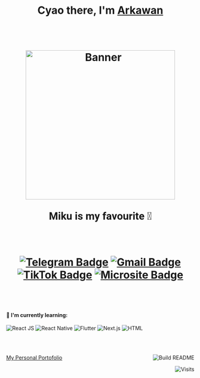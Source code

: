 <h1 align="center">Cyao there, I'm <a href="https://www.selfblog.my.id/">Arkawan</a> </p>


<br />

<p align="center">
  <a><img src="https://github.com/ariesawan/pic-citra/blob/main/miku-nf2u.gif" alt="Banner" width="400px" autoplay></a>
  
<span style="font-family: 'Roboto', sans-serif;">Miku is my favourite :ghost:</span>
</p>

<br />

[![Telegram Badge](https://img.shields.io/badge/-@ClouID97-0088cc?style=flat-square&labelColor=0088cc&logo=telegram&logoColor=white&link=https://t.me/ClouID97)](https://t.me/ClouID97)
[![Gmail Badge](https://img.shields.io/badge/-thislaptop55@gmail.com-c14438?style=flat-square&logo=Gmail&logoColor=white&link=mailto:thislaptop55@gmail.com)](mailto:thislaptop55@gmail.com)
[![TikTok Badge](https://img.shields.io/badge/-@arkawan97-000000?style=flat-square&labelColor=000000&logo=tiktok&logoColor=white&link=https://www.tiktok.com/@arkawan97?_t=8i969UenP0h&_r=1)](https://www.tiktok.com/@arkawan97?_t=8i969UenP0h&_r=1)
[![Microsite Badge](https://img.shields.io/badge/-@arkawan97-000000?style=flat-square&labelColor=000000&logo=tiktok&logoColor=white&link=https://s.id/AriesK)](https://s.id/AriesK)


<br />

<h4>📖 I'm currently learning:</h4>
<p align="center">
  <span style="font-family: 'Roboto', sans-serif;">

  ![React JS](https://img.shields.io/badge/react%20js-%2361DAFB.svg?style=for-the-badge&logo=react&logoColor=white)
  ![React Native](https://img.shields.io/badge/React_Native-%2361DAFB.svg?style=for-the-badge&logo=react&logoColor=white)
  ![Flutter](https://img.shields.io/badge/Flutter-%2302569B.svg?style=for-the-badge&logo=Flutter&logoColor=white)
  ![Next.js](https://img.shields.io/badge/Next.js_%26_HTML-%23000000.svg?style=for-the-badge&logo=next.js&logoColor=white)
  ![HTML](https://img.shields.io/badge/HTML-%23E34F26.svg?style=for-the-badge&logo=html5&logoColor=white)

  <br><br>
  </span>
</p>



<a href="https://www.selfblog.my.id/">My Personal Portofolio</a>
<a href="https://github.com/vidyabhandary/vidyabhandary/actions"><img src="https://github.com/vidyabhandary/vidyabhandary/workflows/Build%20README/badge.svg" align="right" alt="Build README"></a> 

<a href="https://visitor-badge.laobi.icu/badge?page_id=vidyabhandary.visitor-badge&title=Visits"><img src="https://visitor-badge.laobi.icu/badge?page_id=vidyabhandary.visitor-badge&title=Visits" align="right" alt="Visits"></a> 




